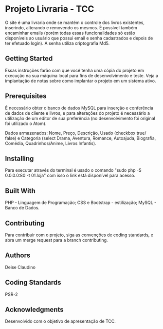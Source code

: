 # Projeto Livraria - TCC

O site é uma livraria onde se mantém o controle dos livros existentes, inserindo, alterando e removendo os mesmos. É possível também encaminhar emails (porém todas essas funcionalidades só estão disponíveis ao usuário que possui email e senha cadastrados e depois de ter efetuado login). A senha utiliza criptografia Md5.

## Getting Started

Essas instruções farão com que você tenha uma cópia do projeto em execução na sua máquina local para fins de desenvolvimento e teste. Veja a implantação de notas sobre como implantar o projeto em um sistema ativo.

## Prerequisites

É necessário obter o banco de dados MySQL para inserção e conferência de dados de cliente e livros, e para alterações do projeto é necessário a utilização de um editor de sua preferência (no desenvolvimento foi original foi utilizado o Atom).

Dados armazenados: Nome, Preço, Descrição, Usado (checkbox true/ false) e Categoria (select Drama, Aventura, Romance, Autoajuda, Biografia, Comédia, Quadrinhos/Anime, Livros Infantis).

## Installing

  Para executar através do terminal é  usado o comando "sudo php -S 0.0.0.0:80 -t 01.loja" com isso o link está disponível para acesso.


## Built With

PHP - Linguagem de Programação;
CSS e Bootstrap - estilização;
MySQL - Banco de Dados.


## Contributing

Para contribuir com o projeto, siga as convenções de coding standards, e abra um merge request para a branch contributing.

## Authors

Deise Claudino


## Coding Standards

PSR-2

## Acknowledgments

Desenvolvido com o objetivo de apresentação de TCC.
